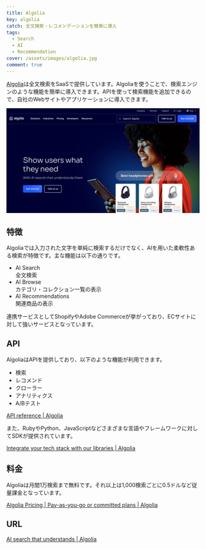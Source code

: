 ```yaml
---
title: Algolia
key: algolia
catch: 全文検索・レコメンデーションを簡単に導入
tags:
  - Search
  - AI
  - Recommendation
cover: /assets/images/algolia.jpg
comment: true
---
```


[Algolia](https://www.algolia.com/)は全文検索をSaaSで提供しています。Algoliaを使うことで、検索エンジンのような機能を簡単に導入できます。APIを使って検索機能を追加できるので、自社のWebサイトやアプリケーションに導入できます。

[![AlgoliaのWebサイト](/assets/images/algolia.jpg)](https://www.algolia.com/)

<!--more-->

## 特徴

Algoliaでは入力された文字を単純に検索するだけでなく、AIを用いた柔軟性ある検索が特徴です。主な機能は以下の通りです。

- AI Search  
全文検索
- AI Browse  
カテゴリ・コレクション一覧の表示
- AI Recommendations  
関連商品の表示

連携サービスとしてShopifyやAdobe Commerceが挙がっており、ECサイトに対して強いサービスとなっています。

## API

AlgoliaはAPIを提供しており、以下のような機能が利用できます。

- 検索
- レコメンド
- クローラー
- アナリティクス
- A/Bテスト

[API reference | Algolia](https://www.algolia.com/doc/api-reference/rest-api/)

また、RubyやPython、JavaScriptなどさまざまな言語やフレームワークに対してSDKが提供されています。

[Integrate your tech stack with our libraries | Algolia](https://www.algolia.com/developers/)

## 料金

Algoliaは月間1万検索まで無料です。それ以上は1,000検索ごとに0.5ドルなど従量課金となっています。

[Algolia Pricing | Pay-as-you-go or committed plans | Algolia](https://www.algolia.com/pricing/)

## URL

[AI search that understands | Algolia](https://www.algolia.com/)
